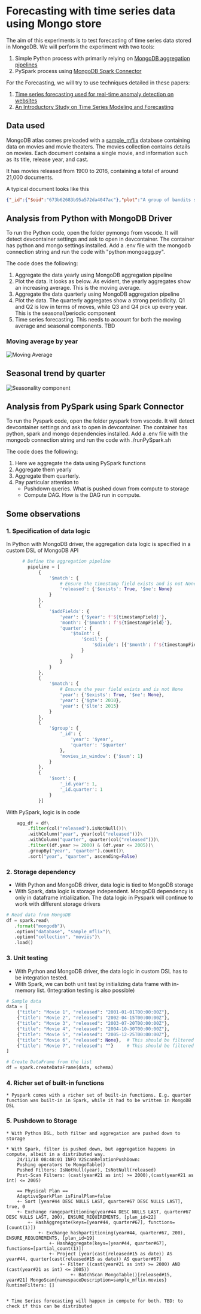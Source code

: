 # Forecasting with time series data using Mongo store
The aim of this experiments is to test forecasting of time series data stored in MongoDB. We will perform the experiment with two tools:
1. Simple Python process with primarily relying on [MongoDB aggregation pipelines](https://www.mongodb.com/docs/manual/core/aggregation-pipeline/)
2. PySpark process using [MongoDB Spark Connector](https://www.mongodb.com/docs/spark-connector/v10.2/)

For the Forecasting, we will try to use techniques detailed in these papers: 
1. [Time series forecasting used for real-time
 anomaly detection on websites](https://www.semanticscholar.org/paper/Time-series-forecasting-used-for-real-time-anomaly-Galvas/43aa251f185ac6c85b988f2c0b96572eb0b26bca)
2. [An Introductory Study on Time Series Modeling and Forecasting](https://arxiv.org/abs/1302.6613)

## Data used
MongoDB atlas comes preloaded with a [sample_mflix](https://www.mongodb.com/docs/atlas/sample-data/sample-mflix/#std-label-mflix-movies) database containing data on movies and movie theaters. The movies collection contains details on movies. Each document contains a single movie, and information such as its title, release year, and cast.

It has movies released from 1900 to 2016, containing a total of around 21,000 documents.

A typical document looks like this
```json
{"_id":{"$oid":"673b62683b95a572da4047ac"},"plot":"A group of bandits stage a brazen train hold-up, only to find a determined posse hot on their heels.","genres":["Short","Western"],"runtime":{"$numberInt":"11"},"cast":["A.C. Abadie","Gilbert M. 'Broncho Billy' Anderson","George Barnes","Justus D. Barnes"],"poster":"https://m.media-amazon.com/images/M/MV5BMTU3NjE5NzYtYTYyNS00MDVmLWIwYjgtMmYwYWIxZDYyNzU2XkEyXkFqcGdeQXVyNzQzNzQxNzI@._V1_SY1000_SX677_AL_.jpg","title":"The Great Train Robbery","fullplot":"Among the earliest existing films in American cinema - notable as the first film that presented a narrative story to tell - it depicts a group of cowboy outlaws who hold up a train and rob the passengers. They are then pursued by a Sheriff's posse. Several scenes have color included - all hand tinted.","languages":["English"],"released":{"$date":{"$numberLong":"-2085523200000"}},"directors":["Edwin S. Porter"],"rated":"TV-G","awards":{"wins":{"$numberInt":"1"},"nominations":{"$numberInt":"0"},"text":"1 win."},"lastupdated":"2015-08-13 00:27:59.177000000","year":{"$numberInt":"1903"},"imdb":{"rating":{"$numberDouble":"7.4"},"votes":{"$numberInt":"9847"},"id":{"$numberInt":"439"}},"countries":["USA"],"type":"movie","tomatoes":{"viewer":{"rating":{"$numberDouble":"3.7"},"numReviews":{"$numberInt":"2559"},"meter":{"$numberInt":"75"}},"fresh":{"$numberInt":"6"},"critic":{"rating":{"$numberDouble":"7.6"},"numReviews":{"$numberInt":"6"},"meter":{"$numberInt":"100"}},"rotten":{"$numberInt":"0"},"lastUpdated":{"$date":{"$numberLong":"1439061370000"}}},"num_mflix_comments":{"$numberInt":"0"}}
```

## Analysis from Python with MongoDB Driver
To run the Python code, open the folder pymongo from vscode. It will detect devcontainer settings and ask to open in devcontainer. The container has python and mongo settings installed. Add a .env file with the mongodb connection string and run the code with "python mongoagg.py".

The code does the following:
1. Aggregate the data yearly using MongoDB aggregation pipeline
2. Plot the data. It looks as below. As evident, the yearly aggregates show an increasing average. This is the moving average.
3. Aggregate the data quarterly using MongoDB aggregation pipeline
4. Plot the data. The quarterly aggregates show a strong periodicity. Q1 and Q2 is low in terms of moves, while Q3 and Q4 pick up every year. This is the seasonal/periodic component
5. Time series forecasting. This needs to account for both the moving average and seasonal components. TBD

### Moving average by year
![Moving Average](./pymongo/plot_movies_by_year.png)

## Seasonal trend by quarter
![Seasonality component](./pymongo/plot_movies_by_quarter.png)

## Analysis from PySpark using Spark Connector
To run the Pyspark code, open the folder pyspark from vscode. It will detect devcontainer settings and ask to open in devcontainer. The container has python, spark and mongo dependencies installed. Add a .env file with the mongodb connection string and run the code with ./runPySpark.sh

The code does the following:
1. Here we aggregate the data using PySpark functions
2. Aggregate them yearly
3. Aggregate them quarterly.
4. Pay particular attention to
    * Pushdown queries. What is pushed down from compute to storage
    * Compute DAG. How is the DAG run in compute.

## Some observations
### 1. Specification of data logic
In Python with MongoDB driver, the aggregation data logic is specified in a custom DSL of MongoDB API
```python
      # Define the aggregation pipeline
        pipeline = [
            {
                '$match': {
                    # Ensure the timestamp field exists and is not None
                    'released': {'$exists': True, '$ne': None}
                }
            },
            {
                '$addFields': {
                    'year': {'$year': f'${timestampField}'},
                    'month': {'$month': f'${timestampField}'},
                    'quarter': {
                        '$toInt': {
                            '$ceil': {
                                '$divide': [{'$month': f'${timestampField}'}, 3]
                            }
                        }
                    }
                }
            },
            {
                '$match': {
                    # Ensure the year field exists and is not None
                    'year': {'$exists': True, '$ne': None},
                    'year': {'$gte': 2010},
                    'year': {'$lte': 2015}
                }
            },
            {
                '$group': {
                    '_id': {
                        'year': '$year',
                        'quarter': '$quarter'
                    },
                    'movies_in_window': {'$sum': 1}
                }
            },
            {
                '$sort': {
                    '_id.year': 1,
                    '_id.quarter': 1
                }
            }]
```
With PySpark, logic is in code
```python
    agg_df = df\
        .filter(col("released").isNotNull())\
        .withColumn("year", year(col("released")))\
        .withColumn("quarter", quarter(col("released")))\
        .filter((df.year >= 2000) & (df.year <= 2005))\
        .groupBy("year", "quarter").count()\
        .sort("year", "quarter", ascending=False)
```

### 2. Storage dependency
   * With Python and MongoDB driver, data logic is tied to MongoDB storage
   * With Spark, data logic is storage independent. MongoDB dependency is only in dataframe intialiization. The data logic in Pyspark will continue to work with different storage drivers

   ```python
   # Read data from MongoDB
   df = spark.read\
      .format("mongodb")\
      .option("database", "sample_mflix")\
      .option("collection", "movies")\
      .load()
   ``` 

### 3. Unit testing
   * With Python and MongoDB driver, the data logic in custom DSL has to be integration tested. 
   * With Spark, we can both unit test by initializing data frame with in-memory list. (Integration testing is also possible)

```python
# Sample data
data = [
    {"title": "Movie 1", "released": "2001-01-01T00:00:00Z"},
    {"title": "Movie 2", "released": "2002-04-15T00:00:00Z"},
    {"title": "Movie 3", "released": "2003-07-20T00:00:00Z"},
    {"title": "Movie 4", "released": "2004-10-30T00:00:00Z"},
    {"title": "Movie 5", "released": "2005-12-25T00:00:00Z"},
    {"title": "Movie 6", "released": None},  # This should be filtered out
    {"title": "Movie 7", "released": ""}     # This should be filtered out
]

# Create DataFrame from the list
df = spark.createDataFrame(data, schema)
```

### 4. Richer set of built-in functions
    * Pyspark comes with a richer set of built-in functions. E.g. quarter function was built-in in Spark, while it had to be written in MongoDB DSL

### 5. Pushdown to Storage
    * With Python DSL, both filter and aggregation are pushed down to storage
    
    * With Spark, filter is pushed down, but aggregation happens in compute, albeit in a distributed way. 
        24/11/18 08:48:01 INFO V2ScanRelationPushDown: 
        Pushing operators to MongoTable()
        Pushed Filters: IsNotNull(year), IsNotNull(released)
        Post-Scan Filters: (cast(year#21 as int) >= 2000),(cast(year#21 as int) <= 2005)

        == Physical Plan ==
        AdaptiveSparkPlan isFinalPlan=false
        +- Sort [year#44 DESC NULLS LAST, quarter#67 DESC NULLS LAST], true, 0
        +- Exchange rangepartitioning(year#44 DESC NULLS LAST, quarter#67 DESC NULLS LAST, 200), ENSURE_REQUIREMENTS, [plan_id=22]
            +- HashAggregate(keys=[year#44, quarter#67], functions=[count(1)])
                +- Exchange hashpartitioning(year#44, quarter#67, 200), ENSURE_REQUIREMENTS, [plan_id=19]
                    +- HashAggregate(keys=[year#44, quarter#67], functions=[partial_count(1)])
                    +- Project [year(cast(released#15 as date)) AS year#44, quarter(cast(released#15 as date)) AS quarter#67]
                        +- Filter ((cast(year#21 as int) >= 2000) AND (cast(year#21 as int) <= 2005))
                            +- BatchScan MongoTable()[released#15, year#21] MongoScan{namespaceDescription=sample_mflix.movies} RuntimeFilters: []


    * Time Series forecasting will happen in compute for both. TBD: to check if this can be distributed

